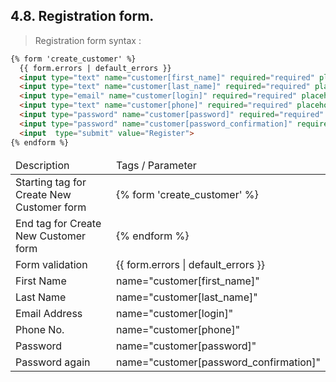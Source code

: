 ## 4.8. Registration form.

> Registration form syntax :

```html
{% form 'create_customer' %}
  {{ form.errors | default_errors }}
  <input type="text" name="customer[first_name]" required="required" placeholder="First Name"/>
  <input type="text" name="customer[last_name]" required="required" placeholder="Last Name"/>
  <input type="email" name="customer[login]" required="required" placeholder="Email Address" />
  <input type="text" name="customer[phone]" required="required" placeholder="Phone No."/>
  <input type="password" name="customer[password]" required="required" placeholder="Password"/>
  <input type="password" name="customer[password_confirmation]" required="required" placeholder="Password again"/>
  <input  type="submit" value="Register">
{% endform %}

```

<table>
	<thead>
		<td>Description</td>
		<td>Tags / Parameter</td>
	</thead>
	<tbody>
		<tr>
			<td>Starting tag for Create New Customer form</td>
			<td>{% form 'create_customer' %}</td>
		</tr>
		<tr>
			<td>End tag for Create New Customer form</td>
			<td>{% endform %}</td>
		</tr>
		<tr>
			<td>Form validation</td>
			<td>{{ form.errors | default_errors }}</td>
		</tr>
		<tr>
			<td>First Name</td>
			<td>name="customer[first_name]"</td>
		</tr>
		<tr>
			<td>Last Name</td>
			<td>name="customer[last_name]"</td>
		</tr>
		<tr>
			<td>Email Address</td>
			<td>name="customer[login]"</td>
		</tr>
		<tr>
			<td>Phone No.</td>
			<td>name="customer[phone]"</td>
		</tr>
		<tr>
			<td>Password</td>
			<td>name="customer[password]"</td>
		</tr>
		<tr>
			<td>Password again</td>
			<td>name="customer[password_confirmation]"</td>
		</tr>
	</tbody>
</table>